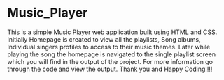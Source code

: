 # Music_Player
This is a simple Music Player web application built using HTML and CSS.
Initially Homepage is created to view all the playlists, Song albums, Individual singers profiles to access to their music themes.
Later while playing the song the homepage is navigated to the single playlist screen which you will find in the output of the project.
For more information go through the code and view the output.
Thank you and Happy Coding!!!!

